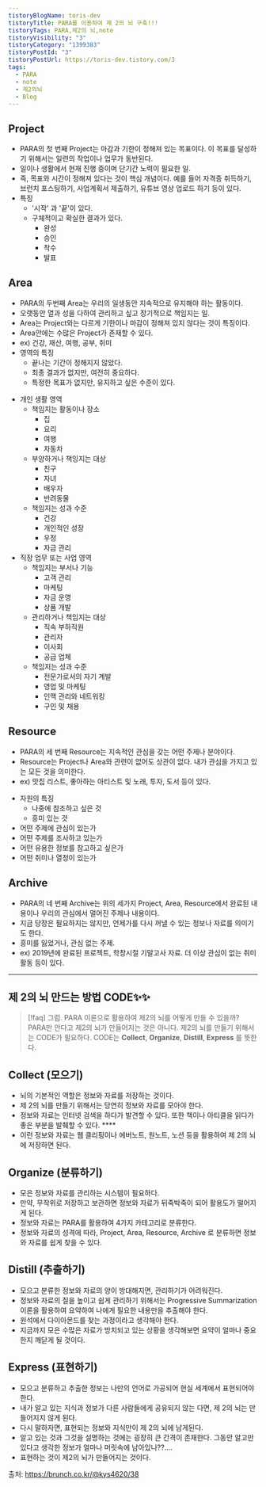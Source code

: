 ```yaml
---
tistoryBlogName: toris-dev
tistoryTitle: PARA를 이용하여 제 2의 뇌 구축!!!
tistoryTags: PARA,제2의 뇌,note
tistoryVisibility: "3"
tistoryCategory: "1399383"
tistoryPostId: "3"
tistoryPostUrl: https://toris-dev.tistory.com/3
tags:
  - PARA
  - note
  - 제2의뇌
  - Blog
---
```

## Project
* PARA의 첫 번째 Project는 마감과 기한이 정해져 있는 목표이다. 이 목표를 달성하기 위해서는 일련의 작업이나 업무가 동반된다.
* 일이나 생활에서 현재 진행 중이며 단기간 노력이 필요한 일.
* 즉, 목표와 시간이 정해져 있다는 것이 핵심 개념이다. 예를 들어 자격증 취득하기, 브런치 포스팅하기, 사업계획서 제출하기, 유튜브 영상 업로드 하기 등이 있다.
* 특징
	* '시작' 과 '끝'이 있다.
	* 구체적이고 확실한 결과가 있다.
		* 완성
		* 승인
		* 착수
		* 발표

## Area
* PARA의 두번째 Area는 우리의 일생동안 지속적으로 유지해야 하는 활동이다. 
* 오랫동안 열과 성을 다하여 관리하고 싶고 장기적으로 책임지는 일.
* Area는 Project와는 다르게 기한이나 마감이 정해져 있지 않다는 것이 특징이다.
* Area안에는 수많은 Project가 존재할 수 있다.
* ex) 건강, 재산, 여행, 공부, 취미
* 영역의 특징
    - 끝나는 기간이 정해지지 않았다.
    - 최종 결과가 없지만, 여전히 중요하다.
    - 특정한 목표가 없지만, 유지하고 싶은 수준이 있다.
- 개인 생활 영역
    - 책임지는 활동이나 장소
        - 집
        - 요리
        - 여행
        - 자동차
    - 부양하거나 책잉지는 대상
        - 친구
        - 자녀
        - 배우자
        - 반려동물
    - 책임지는 성과 수준
        - 건강
        - 개인적인 성장
        - 우정
        - 자금 관리
- 직장 업무 또는 사업 영역
    - 책임지는 부서나 기능
        - 고객 관리
        - 마케팅
        - 자금 운영
        - 상품 개발
    - 관리하거나 책임지는 대상
        - 직속 부하직원
        - 관리자
        - 이사회
        - 공급 업체
    - 책임지는 성과 수준
        - 전문가로서의 자기 계발
        - 영업 및 마케팅
        - 인맥 관리와 네트워킹
        - 구인 및 채용
## Resource 
* PARA의 세 번째 Resource는 지속적인 관심을 갖는 어떤 주제나 분야이다. 
* Resource는 Project나 Area와 관련이 없어도 상관이 없다. 
  내가 관심을 가지고 있는 모든 것을 의미한다. 
* ex) 맛집 리스트, 좋아하는 아티스트 및 노래, 투자, 도서 등이 있다.
- 자원의 특징
    - 나중에 참조하고 싶은 것
    - 흥미 있는 것
- 어떤 주제에 관심이 있는가
- 어떤 주제를 조사하고 있는가
- 어떤 유용한 정보를 참고하고 싶은가
- 어떤 취미나 열정이 있는가

## Archive
* PARA의 네 번째 Archive는 위의 세가지 Project, Area, Resource에서 완료된 내용이나 우리의 관심에서 멀어진 주제나 내용이다. 
* 지금 당장은 필요하지는 않지만, 언제가를 다시 꺼낼 수 있는 정보나 자료를 의미기도 한다.
* 흥미를 잃었거나, 관심 없는 주제.
* ex) 2019년에 완료된 프로젝트, 학창시절 기말고사 자료. 더 이상 관심이 없는 취미활동 등이 있다.

---
## 제 2의 뇌 만드는 방법 CODE✨✨

>[!faq] 그럼. PARA 이론으로 활용하여 제2의 뇌를 어떻게 만들 수 있을까?
> PARA만 안다고 제2의 뇌가 만들어지는 것은 아니다. 제2의 뇌를 만들기 위해서는 CODE가 필요하다. 
> CODE는 **Collect**, **Organize**, **Distill**, **Express** 를 뜻한다.

## Collect (모으기)
* 뇌의 기본적인 역할은 정보와 자료를 저장하는 것이다.
* 제 2의 뇌를 만들기 위해서는 당연히 정보와 자료를 모아야 한다.
* 정보와 자료는 인터넷 검색을 하다가 발견할 수 있다. 또한 책이나 아티클을 읽다가 좋은 부분을 발췌할 수 있다. ****
* 이런 정보와 자료는 웹 클리핑이나 에버노트, 원노트, 노션 등을 활용하여 제 2의 뇌에 저장하면 된다.

## Organize (분류하기)
* 모은 정보와 자료를 관리하는 시스템이 필요하다.
* 만약, 무작위로 저장하고 보관하면 정보와 자료가 뒤죽박죽이 되어 활용도가 떨어지게 된다.
* 정보와 자료는 PARA를 활용하여 4가지 카테고리로 분류한다.
* 정보와 자료의 성격에 따라, Project, Area, Resource, Archive 로 분류하면 정보와 자료를 쉽게 찾을 수 있다.

## Distill (추출하기)
* 모으고 분류한 정보와 자료의 양이 방대해지면, 관리하기가 어려워진다. 
* 정보와 자료의 질을 높이고 쉽게 관리하기 위해서는 Progressive Summarization 이론을 활용하여 요약하여 나에게 필요한 내용만을 추출해야 한다.
* 원석에서 다이아몬드를 찾는 과정이라고 생각해야 한다.
* 지금까지 모은 수많은 자료가 방치되고 있는 상황을 생각해보면 요약이 얼마나 중요한지 깨닫게 될 것이다. 

## Express (표현하기)
* 모으고 분류하고 추출한 정보는 나만의 언어로 가공되어 현실 세계에서 표현되어야 한다.
* 내가 알고 있는 지식과 정보가 다른 사람들에게 공유되지 않는 다면, 제 2의 뇌는 만들어지지 않게 된다. 
* 다시 말하자면, 표현되는 정보와 지식만이 제 2의 뇌에 남게된다.
* 알고 있는 것과 그것을 설명하는 것에는 굉장히 큰 간격이 존재한다. 그동안 알고만 있다고 생각한 정보가 얼마나 머릿속에 남아있나??....
* 표현하는 것이 제2의 뇌가 만들어지는 것이다.

출처: https://brunch.co.kr/@kys4620/38